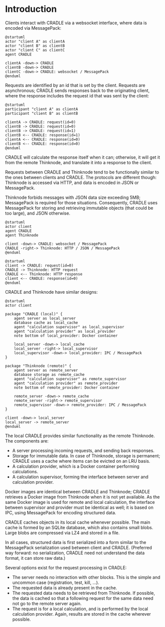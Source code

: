 # Introduction
Clients interact with CRADLE via a websocket interface, where data is encoded via MessagePack:

```plantuml
@startuml
actor "client A" as clientA
actor "client B" as clientB
actor "client C" as clientC
agent CRADLE

clientA -down-> CRADLE
clientB -down-> CRADLE
clientC -down-> CRADLE: websocket / MessagePack
@enduml
```

Requests are identified by an id that is set by the client.
Requests are asynchronous; CRADLE sends responses back to the originating client, where
the response includes the request id that was sent by the client:

```plantuml
@startuml
participant "client A" as clientA
participant "client B" as clientB

clientA -> CRADLE: request(id=0)
clientB -> CRADLE: request(id=0)
clientB -> CRADLE: request(id=1)
clientB <-- CRADLE: response(id=1)
clientA <-- CRADLE: response(id=0)
clientB <-- CRADLE: response(id=0)
@enduml
```

CRADLE will calculate the response itself when it can; otherwise, it will get it from the remote
Thinknode, and translate it into a response to the client.

Requests between CRADLE and Thinknode tend to be functionally similar to the ones between clients and CRADLE.
The protocols are different though: Thinknode is accessed via HTTP, and data is encoded in JSON or MessagePack.

Thinknode forbids messages with JSON data size exceeding 5MB; MessagePack is required for those situations.
Consequently, CRADLE uses MessagePack for storing and retrieving immutable objects (that could be too large), and
JSON otherwise.

```plantuml
@startuml
actor client
agent CRADLE
agent Thinknode

client -down-> CRADLE: websocket / MessagePack
CRADLE -right-> Thinknode: HTTP / JSON / MessagePack
@enduml
```

```plantuml
@startuml
client -> CRADLE: request(id=0)
CRADLE -> Thinknode: HTTP request
CRADLE <-- Thinknode: HTTP response
client <-- CRADLE: response(id=0)
@enduml
```

CRADLE and Thinknode have similar designs:

```plantuml
@startuml
actor client

package "CRADLE (local)" {
    agent server as local_server
    database cache as local_cache
    agent "calculation supervisor" as local_supervisor
    agent "calculation provider" as local_provider
	note bottom of local_provider: Docker container

	local_server -down-> local_cache
	local_server -right-> local_supervisor
	local_supervisor -down-> local_provider: IPC / MessagePack
}

package "Thinknode (remote)" {
    agent server as remote_server
    database storage as remote_cache
    agent "calculation supervisor" as remote_supervisor
    agent "calculation provider" as remote_provider
	note bottom of remote_provider: Docker container

	remote_server -down-> remote_cache
	remote_server -right-> remote_supervisor
	remote_supervisor -down-> remote_provider: IPC / MessagePack
}

client -down-> local_server
local_server -> remote_server
@enduml
```

The local CRADLE provides similar functionality as the remote Thinknode.
The components are:

* A server processing incoming requests, and sending back responses.
* Storage for immutable data. In case of Thinknode, storage is permanent; CRADLE uses a
  cache where items can be evicted on an LRU basis.
* A calculation provider, which is a Docker container performing calculations.
* A calculation supervisor, forming the interface between server and calculation provider.

Docker images are identical between CRADLE and Thinknode; 
CRADLE retrieves a Docker image from Thinknode when it is not yet available.
As the same Docker image is used for remote and local calculation, the interface between
supervisor and provider must be identical as well; it is based on IPC, using MessagePack
for encoding structured data.

CRADLE caches objects in its local cache whenever possible.
The main cache is formed by an SQLite database, which also contains small blobs.
Large blobs are compressed via LZ4 and stored in a file.

In all cases, structured data is first serialized into a form similar to the MessagePack
serialization used between client and CRADLE.
(Preferred way forward: no serialization, CRADLE need not understand the data format,
it can store raw data.)

Several options exist for the request processing in CRADLE:

* The server needs no interaction with other blocks. This is the simple and uncommon case
  (registration, test, kill, ...).
* The requested data is already present in the cache.
* The requested data needs to be retrieved from Thinknode. If possible,
  the data is cached so that a following request for the same data need not go
  to the remote server again.
* The request is for a local calculation, and is performed by the local calculation provider.
  Again, results are stored in the cache wherever possible.
